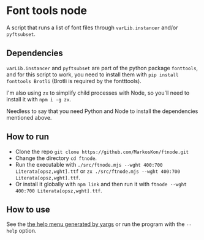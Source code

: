 # Font tools node

A script that runs a list of font files through `varLib.instancer` and/or `pyftsubset`.

## Dependencies

`varLib.instancer` and `pyftsubset` are part of the python package `fonttools`, and for this script to work, you need to install them with `pip install fonttools Brotli` (Brotli is required by the fontttools).

I'm also using `zx` to simplify child processes with Node, so you'll need to install it with `npm i -g zx`.

Needless to say that you need Python and Node to install the dependencies mentioned above.

## How to run

- Clone the repo `git clone https://github.com/MarkosKon/ftnode.git`
- Change the directory `cd ftnode`.
- Run the executable with `./src/ftnode.mjs --wght 400:700 Literata[opsz,wght].ttf` or `zx ./src/ftnode.mjs --wght 400:700 Literata[opsz,wght].ttf`.
- Or install it globally with `npm link` and then run it with `ftnode --wght 400:700 Literata[opsz,wght].ttf`.

## How to use

See the [the help menu generated by yargs](help.txt) or run the program with the `--help` option.
